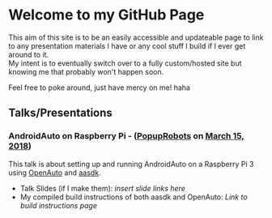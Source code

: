# Welcome to my GitHub Page

This aim of this site is to be an easily accessible and updateable page to link to any presentation materials I have or any cool stuff I build if I ever get around to it.  
My intent is to eventually switch over to a fully custom/hosted site but knowing me that probably won't happen soon. 

Feel free to poke around, just have mercy on me! haha

## Talks/Presentations

### AndroidAuto on Raspberry Pi - ([PopupRobots](http://www.norfolkjs.org/) on [March 15, 2018](https://www.meetup.com/NorfolkJS/events/246940328/))
This talk is about setting up and running AndroidAuto on a Raspberry Pi 3 using [OpenAuto](https://github.com/f1xpl/openauto) and [aasdk](https://github.com/f1xpl/aasdk).
- Talk Slides (if I make them): *insert slide links here*
- My compiled build instructions of both aasdk and OpenAuto: *Link to build instructions page*
